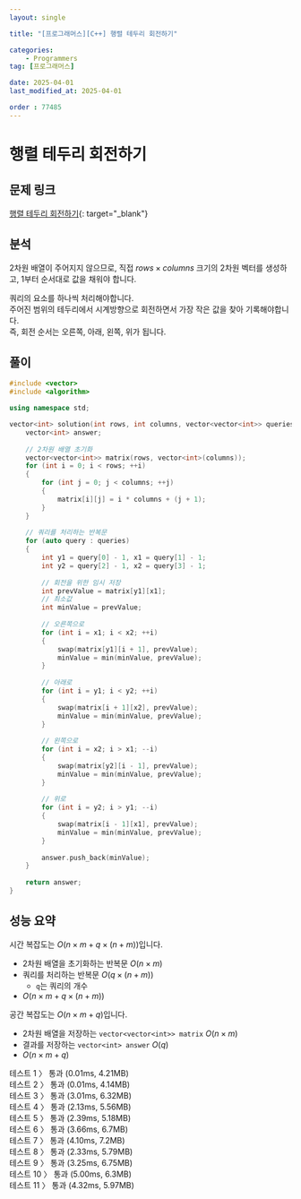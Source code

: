 ```yaml
---
layout: single

title: "[프로그래머스][C++] 행렬 테두리 회전하기"

categories:
    - Programmers
tag: [프로그래머스]

date: 2025-04-01
last_modified_at: 2025-04-01

order : 77485
---
```


# 행렬 테두리 회전하기

## 문제 링크

[행렬 테두리 회전하기](https://school.programmers.co.kr/learn/courses/30/lessons/77485){: target="_blank"}

## 분석

2차원 배열이 주어지지 않으므로, 직접 $rows \times columns$ 크기의 2차원 벡터를 생성하고, 1부터 순서대로 값을 채워야 합니다.

쿼리의 요소를 하나씩 처리해야합니다.  
주어진 범위의 테두리에서 시계방향으로 회전하면서 가장 작은 값을 찾아 기록해야합니다.  
즉, 회전 순서는 오른쪽, 아래, 왼쪽, 위가 됩니다.

## 풀이

```cpp
#include <vector>
#include <algorithm>

using namespace std;

vector<int> solution(int rows, int columns, vector<vector<int>> queries) {
    vector<int> answer;
    
    // 2차원 배열 초기화
    vector<vector<int>> matrix(rows, vector<int>(columns));
    for (int i = 0; i < rows; ++i)
    {
        for (int j = 0; j < columns; ++j)
        {
            matrix[i][j] = i * columns + (j + 1);
        }
    }
    
    // 쿼리를 처리하는 반복문
    for (auto query : queries)
    {
        int y1 = query[0] - 1, x1 = query[1] - 1;
        int y2 = query[2] - 1, x2 = query[3] - 1;
        
        // 회전을 위한 임시 저장
        int prevValue = matrix[y1][x1];
        // 최소값
        int minValue = prevValue;
        
        // 오른쪽으로
        for (int i = x1; i < x2; ++i)
        {
            swap(matrix[y1][i + 1], prevValue);
            minValue = min(minValue, prevValue);
        }
        
        // 아래로
        for (int i = y1; i < y2; ++i)
        {
            swap(matrix[i + 1][x2], prevValue);
            minValue = min(minValue, prevValue);
        }
        
        // 왼쪽으로
        for (int i = x2; i > x1; --i)
        {
            swap(matrix[y2][i - 1], prevValue);
            minValue = min(minValue, prevValue);
        }
        
        // 위로
        for (int i = y2; i > y1; --i)
        {
            swap(matrix[i - 1][x1], prevValue);
            minValue = min(minValue, prevValue);
        }
        
        answer.push_back(minValue);
    }
    
    return answer;
}
```

## 성능 요약

시간 복잡도는 $O(n \times m + q \times (n + m))$입니다.

- 2차원 배열을 초기화하는 반복문 $O(n \times m)$
- 쿼리를 처리하는 반복문 $O(q \times (n + m))$
    - `q`는 쿼리의 개수
- $O(n \times m + q \times (n + m))$

공간 복잡도는 $O(n \times m + q)$입니다.

- 2차원 배열을 저장하는 `vector<vector<int>> matrix` $O(n \times m)$
- 결과를 저장하는 `vector<int> answer` $O(q)$
- $O(n \times m + q)$

테스트 1 〉 통과 (0.01ms, 4.21MB)  
테스트 2 〉 통과 (0.01ms, 4.14MB)  
테스트 3 〉 통과 (3.01ms, 6.32MB)  
테스트 4 〉 통과 (2.13ms, 5.56MB)  
테스트 5 〉 통과 (2.39ms, 5.18MB)  
테스트 6 〉 통과 (3.66ms, 6.7MB)  
테스트 7 〉 통과 (4.10ms, 7.2MB)  
테스트 8 〉 통과 (2.33ms, 5.79MB)  
테스트 9 〉 통과 (3.25ms, 6.75MB)  
테스트 10 〉 통과 (5.00ms, 6.3MB)  
테스트 11 〉 통과 (4.32ms, 5.97MB)  